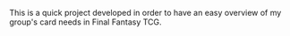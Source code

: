 This is a quick project developed in order to have an easy overview of my group's card needs in Final Fantasy TCG.
